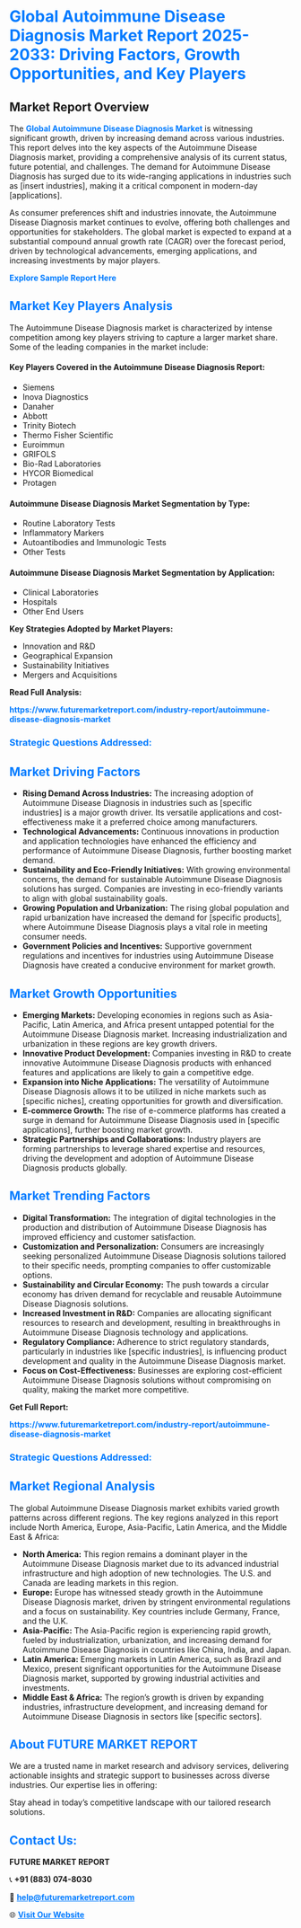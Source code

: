 <h1 style="color: #007BFF;">Global Autoimmune Disease Diagnosis Market Report 2025-2033: Driving Factors, Growth Opportunities, and Key Players</h1>

<section id="overview">
<h2>Market Report Overview</h2>
<p>The <a href="https://www.futuremarketreport.com/industry-report/autoimmune-disease-diagnosis-market" style="color: #007BFF; text-decoration: none;"><strong>Global Autoimmune Disease Diagnosis Market</strong></a> is witnessing significant growth, driven by increasing demand across various industries. This report delves into the key aspects of the Autoimmune Disease Diagnosis market, providing a comprehensive analysis of its current status, future potential, and challenges. The demand for Autoimmune Disease Diagnosis has surged due to its wide-ranging applications in industries such as [insert industries], making it a critical component in modern-day [applications].</p>
<p>As consumer preferences shift and industries innovate, the Autoimmune Disease Diagnosis market continues to evolve, offering both challenges and opportunities for stakeholders. The global market is expected to expand at a substantial compound annual growth rate (CAGR) over the forecast period, driven by technological advancements, emerging applications, and increasing investments by major players.</p>
</section>

<section id="overview">
<p><a href="https://www.futuremarketreport.com/request-sample/reportId=64679" style="color: #007BFF; text-decoration: none;"><strong>Explore Sample Report Here</strong></a></p>
</section>

<section id="key-players">
<h2 style="color: #007BFF;">Market Key Players Analysis</h2>
<p>The Autoimmune Disease Diagnosis market is characterized by intense competition among key players striving to capture a larger market share. Some of the leading companies in the market include:</p>
<h4>Key Players Covered in the Autoimmune Disease Diagnosis Report:</h4>
<ul><li>Siemens</li><li>Inova Diagnostics</li><li>Danaher</li><li>Abbott</li><li>Trinity Biotech</li><li>Thermo Fisher Scientific</li><li>Euroimmun</li><li>GRIFOLS</li><li>Bio-Rad Laboratories</li><li>HYCOR Biomedical</li><li>Protagen</li></ul>
<h4>Autoimmune Disease Diagnosis Market Segmentation by Type:</h4>
<ul><li>Routine Laboratory Tests</li><li>Inflammatory Markers</li><li>Autoantibodies and Immunologic Tests</li><li>Other Tests</li></ul>

<h4>Autoimmune Disease Diagnosis Market Segmentation by Application:</h4>
<ul><li>Clinical Laboratories</li><li>Hospitals</li><li>Other End Users</li></ul>
<p><strong>Key Strategies Adopted by Market Players:</strong></p>
<ul>
<li>Innovation and R&D</li>
<li>Geographical Expansion</li>
<li>Sustainability Initiatives</li>
<li>Mergers and Acquisitions</li>
</ul>
</section>

<section>
<p><strong>Read Full Analysis: </strong></p><a href="https://www.futuremarketreport.com/industry-report/autoimmune-disease-diagnosis-market" style="color: #007BFF; text-decoration: none;"><strong>https://www.futuremarketreport.com/industry-report/autoimmune-disease-diagnosis-market</strong></a>
<h3 style="color: #007BFF;">Strategic Questions Addressed:</h3>
</section>

<section id="driving-factors">
<h2 style="color: #007BFF;">Market Driving Factors</h2>
<ul>
<li><strong>Rising Demand Across Industries:</strong> The increasing adoption of Autoimmune Disease Diagnosis in industries such as [specific industries] is a major growth driver. Its versatile applications and cost-effectiveness make it a preferred choice among manufacturers.</li>
<li><strong>Technological Advancements:</strong> Continuous innovations in production and application technologies have enhanced the efficiency and performance of Autoimmune Disease Diagnosis, further boosting market demand.</li>
<li><strong>Sustainability and Eco-Friendly Initiatives:</strong> With growing environmental concerns, the demand for sustainable Autoimmune Disease Diagnosis solutions has surged. Companies are investing in eco-friendly variants to align with global sustainability goals.</li>
<li><strong>Growing Population and Urbanization:</strong> The rising global population and rapid urbanization have increased the demand for [specific products], where Autoimmune Disease Diagnosis plays a vital role in meeting consumer needs.</li>
<li><strong>Government Policies and Incentives:</strong> Supportive government regulations and incentives for industries using Autoimmune Disease Diagnosis have created a conducive environment for market growth.</li>
</ul>
</section>

<section id="growth-opportunities">
<h2 style="color: #007BFF;">Market Growth Opportunities</h2>
<ul>
<li><strong>Emerging Markets:</strong> Developing economies in regions such as Asia-Pacific, Latin America, and Africa present untapped potential for the Autoimmune Disease Diagnosis market. Increasing industrialization and urbanization in these regions are key growth drivers.</li>
<li><strong>Innovative Product Development:</strong> Companies investing in R&D to create innovative Autoimmune Disease Diagnosis products with enhanced features and applications are likely to gain a competitive edge.</li>
<li><strong>Expansion into Niche Applications:</strong> The versatility of Autoimmune Disease Diagnosis allows it to be utilized in niche markets such as [specific niches], creating opportunities for growth and diversification.</li>
<li><strong>E-commerce Growth:</strong> The rise of e-commerce platforms has created a surge in demand for Autoimmune Disease Diagnosis used in [specific applications], further boosting market growth.</li>
<li><strong>Strategic Partnerships and Collaborations:</strong> Industry players are forming partnerships to leverage shared expertise and resources, driving the development and adoption of Autoimmune Disease Diagnosis products globally.</li>
</ul>
</section>

<section id="trending-factors">
<h2 style="color: #007BFF;">Market Trending Factors</h2>
<ul>
<li><strong>Digital Transformation:</strong> The integration of digital technologies in the production and distribution of Autoimmune Disease Diagnosis has improved efficiency and customer satisfaction.</li>
<li><strong>Customization and Personalization:</strong> Consumers are increasingly seeking personalized Autoimmune Disease Diagnosis solutions tailored to their specific needs, prompting companies to offer customizable options.</li>
<li><strong>Sustainability and Circular Economy:</strong> The push towards a circular economy has driven demand for recyclable and reusable Autoimmune Disease Diagnosis solutions.</li>
<li><strong>Increased Investment in R&D:</strong> Companies are allocating significant resources to research and development, resulting in breakthroughs in Autoimmune Disease Diagnosis technology and applications.</li>
<li><strong>Regulatory Compliance:</strong> Adherence to strict regulatory standards, particularly in industries like [specific industries], is influencing product development and quality in the Autoimmune Disease Diagnosis market.</li>
<li><strong>Focus on Cost-Effectiveness:</strong> Businesses are exploring cost-efficient Autoimmune Disease Diagnosis solutions without compromising on quality, making the market more competitive.</li>
</ul>
</section>

<section>
<p><strong>Get Full Report: </strong></p><a href="https://www.futuremarketreport.com/industry-report/autoimmune-disease-diagnosis-market" style="color: #007BFF; text-decoration: none;"><strong>https://www.futuremarketreport.com/industry-report/autoimmune-disease-diagnosis-market</strong></a>
<h3 style="color: #007BFF;">Strategic Questions Addressed:</h3>
</section>


<section id="regional-analysis">
<h2 style="color: #007BFF;">Market Regional Analysis</h2>
<p>The global Autoimmune Disease Diagnosis market exhibits varied growth patterns across different regions. The key regions analyzed in this report include North America, Europe, Asia-Pacific, Latin America, and the Middle East & Africa:</p>
<ul>
<li><strong>North America:</strong> This region remains a dominant player in the Autoimmune Disease Diagnosis market due to its advanced industrial infrastructure and high adoption of new technologies. The U.S. and Canada are leading markets in this region.</li>
<li><strong>Europe:</strong> Europe has witnessed steady growth in the Autoimmune Disease Diagnosis market, driven by stringent environmental regulations and a focus on sustainability. Key countries include Germany, France, and the U.K.</li>
<li><strong>Asia-Pacific:</strong> The Asia-Pacific region is experiencing rapid growth, fueled by industrialization, urbanization, and increasing demand for Autoimmune Disease Diagnosis in countries like China, India, and Japan.</li>
<li><strong>Latin America:</strong> Emerging markets in Latin America, such as Brazil and Mexico, present significant opportunities for the Autoimmune Disease Diagnosis market, supported by growing industrial activities and investments.</li>
<li><strong>Middle East & Africa:</strong> The region’s growth is driven by expanding industries, infrastructure development, and increasing demand for Autoimmune Disease Diagnosis in sectors like [specific sectors].</li>
</ul>
</section>

<footer>
<h2 style="color: #007BFF;">About FUTURE MARKET REPORT</h2>
<p>We are a trusted name in market research and advisory services, delivering actionable insights and strategic support to businesses across diverse industries. Our expertise lies in offering:</p>

<p>Stay ahead in today’s competitive landscape with our tailored research solutions.</p>

<h2 style="color: #007BFF;">Contact Us:</h2>
<p><strong>FUTURE MARKET REPORT</strong></p>
<p>📞 <strong>+91 (883) 074-8030</strong></p>
<p>📧 <strong><a href="mailto:help@futuremarketreport.com" style="color: #007BFF;">help@futuremarketreport.com</a></strong></p>
<p>🌐 <strong><a href="https://www.futuremarketreport.com/" style="color: #007BFF;">Visit Our Website</a></strong></p>
</footer>